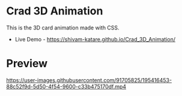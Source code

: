 # Crad 3D Animation

This is the 3D card animation made with CSS.

- Live Demo - https://shivam-katare.github.io/Crad_3D_Animation/

# Preview


https://user-images.githubusercontent.com/91705825/195416453-88c52f9d-5d50-4f54-9600-c33b475170df.mp4


